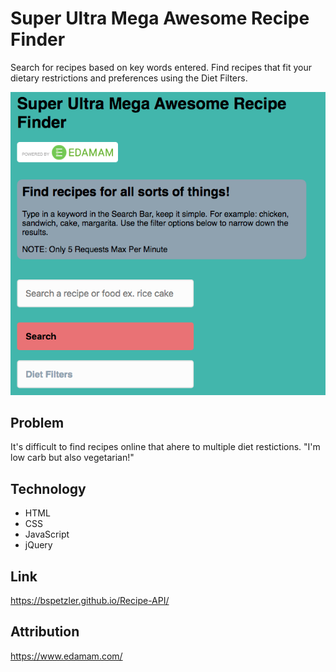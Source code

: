 <!-- # Super Ultra Mega Awesome Recipe Finder-->
# Super Ultra Mega Awesome Recipe Finder

Search for recipes based on key words entered.
Find recipes that fit your dietary restrictions and preferences using the Diet Filters.

![Screenshot](img/Recipe-API-Screenshot.png)

## Problem

It's difficult to find recipes online that ahere to multiple diet restictions. "I'm low carb but also vegetarian!"

## Technology

* HTML
* CSS
* JavaScript
* jQuery

## Link

https://bspetzler.github.io/Recipe-API/

## Attribution

https://www.edamam.com/